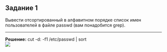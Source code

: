 <h2>Задание 1</h2>
Вывести отсортированный в алфавитном порядке список имен пользователей в файле passwd (вам понадобится grep).
<hr>
<strong>Решение:</strong>
<span>cut -d: -f1 /etc/passwd | sort</span>
<br>
<img src="https://github.com/user-attachments/assets/c8417021-8448-48f7-adbf-7edbbc22e4cf">

